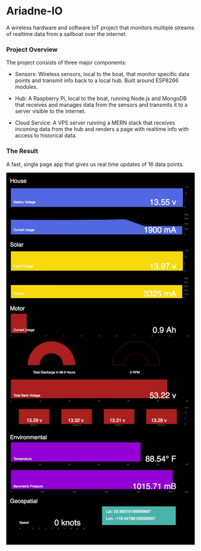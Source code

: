# Ariadne-IO
A wireless hardware and software IoT project that monitors multiple streams of realtime data from a sailboat over the internet.

### Project Overview

The project consists of three major components:

* Sensors: Wireless sensors, local to the boat, that monitor specific data points and transmit info back to a local hub. Built around ESP8266 modules.

* Hub: A Raspberry Pi, local to the boat, running Node.js and MongoDB that receives and manages data from the sensors and transmits it to a server visible to the internet.

* Cloud Service: A VPS server running a MERN stack that receives incoming data from the hub and renders a page with realtime info with access to historical data.

### The Result

A fast, single page app that gives us real time updates of 16 data points.

![ariadne-io-mainpage](/public/images/ariadne-main.jpeg)
